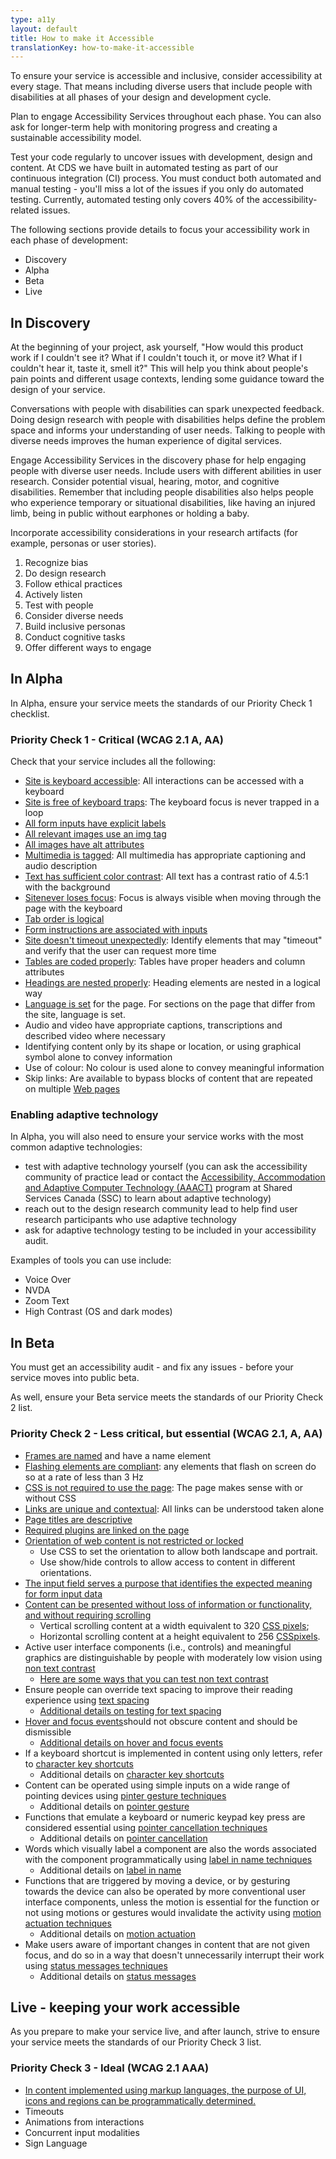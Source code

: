 ```yaml
---
type: a11y
layout: default
title: How to make it Accessible
translationKey: how-to-make-it-accessible
---
```


To ensure your service is accessible and inclusive, consider accessibility at every stage. That means including diverse users that include people with disabilities at all phases of your design and development cycle.

Plan to engage Accessibility Services throughout each phase. You can also ask for longer-term help with monitoring progress and creating a sustainable accessibility model.

Test your code regularly to uncover issues with development, design and content. At CDS we have built in automated testing as part of our continuous integration (CI)  process. You must conduct both automated and manual testing - you&#39;ll miss a lot of the issues if you only do automated testing. Currently, automated testing only covers 40% of the accessibility-related issues.

The following sections provide details to focus your accessibility work in each phase of development:

- Discovery
- Alpha
- Beta
- Live

## In Discovery

At the beginning of your project, ask yourself, &quot;How would this product work if I couldn&#39;t see it? What if I couldn&#39;t touch it, or move it? What if I couldn&#39;t hear it, taste it, smell it?&quot; This will help you think about people&#39;s pain points and different usage contexts, lending some guidance toward the design of your service.

Conversations with people with disabilities can spark unexpected feedback. Doing design research with people with disabilities helps define the problem space and informs your understanding of user needs. Talking to people with diverse needs improves the human experience of digital services.

Engage Accessibility Services in the discovery phase for help engaging people with diverse user needs. Include users with different abilities in user research. Consider potential visual, hearing, motor, and cognitive disabilities. Remember that including people disabilities also helps people who experience temporary or situational disabilities, like having an injured limb, being in public without earphones or holding a baby.

Incorporate accessibility considerations in your research artifacts (for example, personas or user stories).

1. Recognize bias
2. Do design research
3. Follow ethical practices
4. Actively listen
5. Test with people
6. Consider diverse needs
7. Build inclusive personas
8. Conduct cognitive tasks
9. Offer different ways to engage

## In Alpha

In Alpha, ensure your service meets the standards of our Priority Check 1 checklist.

### Priority Check 1 - Critical (WCAG 2.1 A, AA)

Check that your service includes all the following:

- [Site is keyboard accessible](https://accessibility.18f.gov/keyboard/): All interactions can be accessed with a keyboard
- [Site is free of keyboard traps](https://accessibility.18f.gov/keyboard/#keyboard-trap): The keyboard focus is never trapped in a loop
- [All form inputs have explicit labels](https://accessibility.18f.gov/forms/)
- [All relevant images use an img tag](https://accessibility.18f.gov/images/)
- [All images have alt attributes](https://accessibility.18f.gov/images/)
- [Multimedia is tagged](https://accessibility.18f.gov/multimedia/): All multimedia has appropriate captioning and audio description
- [Text has sufficient color contrast](https://accessibility.18f.gov/color/): All text has a contrast ratio of 4.5:1 with the background
- [Site](https://accessibility.18f.gov/keyboard/)[never loses focus](https://accessibility.18f.gov/keyboard/): Focus is always visible when moving through the page with the keyboard
- [Tab order is logical](https://accessibility.18f.gov/keyboard/)
- [Form instructions are associated with inputs](https://accessibility.18f.gov/forms/)
- [Site doesn&#39;t timeout unexpectedly](https://accessibility.18f.gov/timeouts/): Identify elements that may &quot;timeout&quot; and verify that the user can request more time
- [Tables are coded properly](https://accessibility.18f.gov/tables/): Tables have proper headers and column attributes
- [Headings are nested properly](https://accessibility.18f.gov/headings/): Heading elements are nested in a logical way
- [Language is set](https://accessibility.18f.gov/language/) for the page. For sections on the page that differ from the site, language is set.
- Audio and video have appropriate captions, transcriptions and described video where necessary
- Identifying content only by its shape or location, or using graphical symbol alone to convey information
- Use of colour: No colour is used alone to convey meaningful information
- Skip links: Are available to bypass blocks of content that are repeated on multiple [Web pages](https://www.w3.org/TR/WCAG21/#dfn-web-page-s)

### Enabling adaptive technology

In Alpha, you will also need to ensure your service works with the most common adaptive technologies:

- test with adaptive technology yourself (you can ask the accessibility community of practice lead or contact the [Accessibility, Accommodation and Adaptive Computer Technology (AAACT)](https://www.canada.ca/en/shared-services/corporate/aaact-program.html) program at Shared Services Canada (SSC) to learn about adaptive technology)
- reach out to the design research community lead to help find user research participants who use adaptive technology
- ask for adaptive technology testing to be included in your accessibility audit.

Examples of tools you can use include:

- Voice Over
- NVDA
- Zoom Text
- High Contrast (OS and dark modes)

## In Beta

You must get an accessibility audit - and fix any issues - before your service moves into public beta.

As well, ensure your Beta service meets the standards of our Priority Check 2 list.

### Priority Check 2 - Less critical, but essential (WCAG 2.1, A, AA)

- [Frames are named](https://accessibility.18f.gov/iframes/) and have a name element
- [Flashing elements are compliant](https://accessibility.18f.gov/flashing/): any elements that flash on screen do so at a rate of less than 3 Hz
- [CSS is not required to use the page](https://accessibility.18f.gov/css/): The page makes sense with or without CSS
- [Links are unique and contextual](https://accessibility.18f.gov/links/): All links can be understood taken alone
- [Page titles are descriptive](https://accessibility.18f.gov/page-titles/)
- [Required plugins are linked on the page](https://accessibility.18f.gov/plugins/)
- [Orientation of web content is not restricted or locked](https://www.w3.org/TR/WCAG21/#orientation)
  - Use CSS to set the orientation to allow both landscape and portrait.
  - Use show/hide controls to allow access to content in different orientations.
- [The input field serves a purpose that identifies the expected meaning for form input data](https://www.w3.org/TR/WCAG21/#identify-input-purpose)
- [Content can be presented without loss of information or functionality, and without requiring scrolling](https://www.w3.org/TR/WCAG21/#reflow)
  - Vertical scrolling content at a width equivalent to 320 [CSS pixels](https://www.w3.org/TR/WCAG21/#dfn-css-pixels);
  - Horizontal scrolling content at a height equivalent to 256 [CSS](https://www.w3.org/TR/WCAG21/#dfn-css-pixels)[pixels](https://www.w3.org/TR/WCAG21/#dfn-css-pixels).
- Active user interface components (i.e., controls) and meaningful graphics are distinguishable by people with moderately low vision using [n](https://www.w3.org/WAI/WCAG21/Understanding/non-text-contrast.html)[on text contrast](https://www.w3.org/WAI/WCAG21/Understanding/non-text-contrast.html)
  - [Here are some ways that you can test non text contrast](https://www.w3.org/WAI/GL/low-vision-a11y-tf/wiki/Testing_Non-Text_Contrast)
- Ensure people can override text spacing to improve their reading experience using [t](https://www.w3.org/WAI/WCAG21/Understanding/text-spacing.html)[ext spacing](https://www.w3.org/WAI/WCAG21/Understanding/text-spacing.html)
  - [Additional details on testing for text spacing](https://knowbility.org/blog/2018/WCAG21-1412TextSpacing/)
- [Hover and focus events](https://www.w3.org/WAI/WCAG21/Understanding/content-on-hover-or-focus.html)should not obscure content and should be dismissible
  - [Additional details on hover and focus events](https://www.boia.org/wcag2/cp/1.4.13)
- If a keyboard shortcut is implemented in content using only letters, refer to [character key shortcuts](https://www.w3.org/WAI/WCAG21/Understanding/character-key-shortcuts.html#intent)
  - Additional details on [character key shortcuts](https://knowbility.org/blog/2018/WCAG21-214CharacterKeyShortcuts/)
- Content can be operated using simple inputs on a wide range of pointing devices using [p](https://www.w3.org/WAI/WCAG21/Understanding/pointer-gestures.html)[inter gesture techniques](https://www.w3.org/WAI/WCAG21/Understanding/pointer-gestures.html)
  - Additional details on [pointer gesture](https://knowbility.org/blog/2018/WCAG21-251PointerGestures/)
- Functions that emulate a keyboard or numeric keypad key press are considered essential using [pointer cancellation techniques](https://www.w3.org/WAI/WCAG21/Understanding/pointer-cancellation.html)
  - Additional details on [pointer cancellation](https://knowbility.org/blog/2018/WCAG21-252PointerCancellation/)
- Words which visually label a component are also the words associated with the component programmatically using [label in name techniques](https://www.w3.org/WAI/WCAG21/Understanding/label-in-name.html)
  - Additional details on [label in name](https://knowbility.org/blog/2018/WCAG21-253LabelInName/)
- Functions that are triggered by moving a device, or by gesturing towards the device can also be operated by more conventional user interface components, unless the motion is essential for the function or not using motions or gestures would invalidate the activity using [motion actuation techniques](https://www.w3.org/WAI/WCAG21/Understanding/motion-actuation.html)
  - Additional details on [motion actuation](https://knowbility.org/blog/2018/WCAG21-254MotionActuation/)
- Make users aware of important changes in content that are not given focus, and do so in a way that doesn&#39;t unnecessarily interrupt their work using [status messages techniques](https://www.w3.org/WAI/WCAG21/Understanding/status-messages.html)
  - Additional details on [status messages](https://knowbility.org/blog/2018/WCAG21-413StatusMessages/)

## Live - keeping your work accessible

As you prepare to make your service live, and after launch, strive to ensure your service meets the standards of our Priority Check 3 list.

### Priority Check 3 - Ideal (WCAG 2.1 AAA)

- [In content implemented using markup languages, the purpose of UI, icons and regions can be programmatically determined.](https://www.w3.org/TR/WCAG21/#identify-purpose)
- Timeouts
- Animations from interactions
- Concurrent input modalities
- Sign Language

